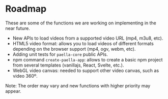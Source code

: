 # Roadmap

These are some of the functions we are working on implementing in the near future. 

- New APIs to load videos from a supported video URL (mp4, m3u8, etc).
- HTML5 video format: allows you to load videos of different formats depending on the browser support (mp4, ogv, webm, etc).
- Adding unit tests for `paella-core` public APIs.
- npm command `create-paella-app`: allows to create a basic npm project from several templates (vanillajs, React, Svelte, etc.).
- WebGL video canvas: needed to support other video canvas, such as video 360º.

Note: The order may vary and new functions with higher priority may appear.

